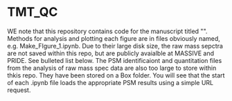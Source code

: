 # TMT_QC

WE note that this repository contains code for the manuscript titled "". Methods for analysis and plotting each figure are in files obviously named, e.g. Make_FIgure_1.ipynb. Due to their large disk size, the raw mass sepctra are not saved within this repo, but are publicly avaialble at MASSIVE and PRIDE. See bulleted list below. The PSM identificaiont and quantitation files from the analysis of raw mass spec data are also too large to store within thkis repo. They have been stored on a Box folder. You will see that the start of each .ipynb file loads the appropriate PSM results using a simple URL request. 
